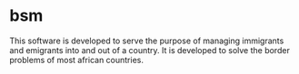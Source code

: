 # bsm
This software is developed to serve the purpose of managing immigrants and emigrants into and out of a country.
It is developed to solve the border problems of most african countries.
